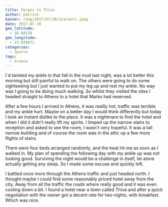 ```yaml
---
title: Pyrgos to Thiva
author: patrick
banner: /img/2017/07/30/atalanti.jpeg
date: 2017-07-30
geo_latitude:
  - 38.60138
geo_longitude: 
  - 23.039872
categories:
  - Sparta 
tags:
  - Greece
---
```

I´d twisted my ankle in that fall in the mud last night, was a lot better this morning but still painful to walk on. The others were going to do some sightseeing but I just wanted to put my leg up and rest my ankle. No way was I going to be doing much walking. So whilst they visited the sites I headed straight to Athens to a hotel that Marko had reserved.

After a few hours I arrived in Athens, it was reallly hot, traffic was terrible and my ankle hurt. Maybe on a better day I would think differently but today I took an instant dislike to the place. It was a nightmare to find the hotel and when I did it didn't really lift my spirits. I limped up the narrow stairs to reception and asked to see the room, I wasn't very hopeful. It was a tall narrow building and of course the room was in the attic up a few more flights of stairs.

 There were four beds arranged randomly, and the heat hit me as soon as I walked in. My plan of spending the following day with my ankle up was not looking good. Surviving the night would be a challenge in itself, let alone actually getting any sleep. So I made some excuse and quickly left.
 
 I battled once more through the Athens traffic and just headed north. I thought maybe I could find some reasonably priced hotel away from the city. Away from all the traffic the roads where really good and it was even cooling down a bit. I found a hotel near a town called Thiva and after a quick negotiation with the owner got a decent rate for two nights, with breakfast. Which was nice. 
